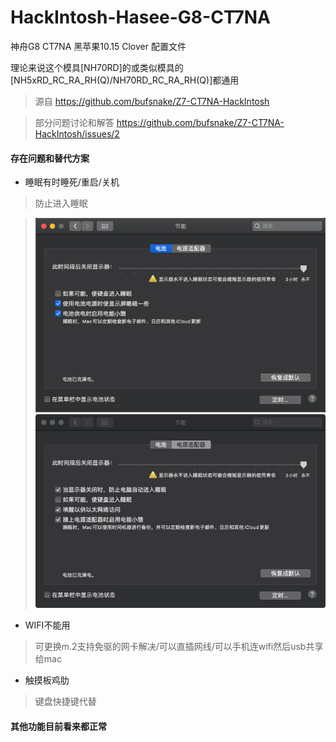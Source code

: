 # HackIntosh-Hasee-G8-CT7NA
神舟G8 CT7NA  黑苹果10.15 Clover 配置文件

理论来说这个模具[NH70RD]的或类似模具的[NH5xRD_RC_RA_RH(Q)/NH70RD_RC_RA_RH(Q)]都通用

> 源自 https://github.com/bufsnake/Z7-CT7NA-HackIntosh

> 部分问题讨论和解答 https://github.com/bufsnake/Z7-CT7NA-HackIntosh/issues/2


#### 存在问题和替代方案

- 睡眠有时睡死/重启/关机
> 防止进入睡眠

> ![](images/no-sleep1.jpeg)
> ![](images/no-sleep2.jpeg)

- WIFI不能用
> 可更换m.2支持免驱的网卡解决/可以直插网线/可以手机连wifi然后usb共享给mac

- 触摸板鸡肋
> 键盘快捷键代替

#### 其他功能目前看来都正常
